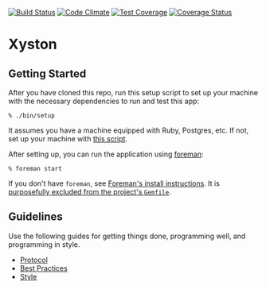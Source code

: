 [![Build Status](https://travis-ci.org/xfyuan/xyston.svg?branch=master)](https://travis-ci.org/xfyuan/xyston)
[![Code Climate](https://codeclimate.com/github/xfyuan/xyston/badges/gpa.svg)](https://codeclimate.com/github/xfyuan/xyston)
[![Test Coverage](https://codeclimate.com/github/xfyuan/xyston/badges/coverage.svg)](https://codeclimate.com/github/xfyuan/xyston/coverage)
[![Coverage Status](https://coveralls.io/repos/xfyuan/xyston/badge.svg?branch=master&service=github)](https://coveralls.io/github/xfyuan/xyston?branch=master)

# Xyston

## Getting Started

After you have cloned this repo, run this setup script to set up your machine
with the necessary dependencies to run and test this app:

    % ./bin/setup

It assumes you have a machine equipped with Ruby, Postgres, etc. If not, set up
your machine with [this script].

[this script]: https://github.com/thoughtbot/laptop

After setting up, you can run the application using [foreman]:

    % foreman start

If you don't have `foreman`, see [Foreman's install instructions][foreman]. It
is [purposefully excluded from the project's `Gemfile`][exclude].

[foreman]: https://github.com/ddollar/foreman
[exclude]: https://github.com/ddollar/foreman/pull/437#issuecomment-41110407

## Guidelines

Use the following guides for getting things done, programming well, and
programming in style.

* [Protocol](http://github.com/thoughtbot/guides/blob/master/protocol)
* [Best Practices](http://github.com/thoughtbot/guides/blob/master/best-practices)
* [Style](http://github.com/thoughtbot/guides/blob/master/style)
